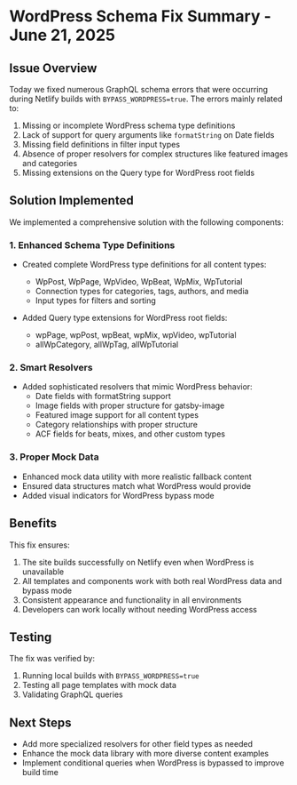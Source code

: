 # WordPress Schema Fix Summary - June 21, 2025

## Issue Overview

Today we fixed numerous GraphQL schema errors that were occurring during Netlify builds with `BYPASS_WORDPRESS=true`. The errors mainly related to:

1. Missing or incomplete WordPress schema type definitions
2. Lack of support for query arguments like `formatString` on Date fields
3. Missing field definitions in filter input types
4. Absence of proper resolvers for complex structures like featured images and categories
5. Missing extensions on the Query type for WordPress root fields

## Solution Implemented

We implemented a comprehensive solution with the following components:

### 1. Enhanced Schema Type Definitions

- Created complete WordPress type definitions for all content types:
  - WpPost, WpPage, WpVideo, WpBeat, WpMix, WpTutorial
  - Connection types for categories, tags, authors, and media
  - Input types for filters and sorting

- Added Query type extensions for WordPress root fields:
  - wpPage, wpPost, wpBeat, wpMix, wpVideo, wpTutorial
  - allWpCategory, allWpTag, allWpTutorial

### 2. Smart Resolvers

- Added sophisticated resolvers that mimic WordPress behavior:
  - Date fields with formatString support
  - Image fields with proper structure for gatsby-image
  - Featured image support for all content types
  - Category relationships with proper structure
  - ACF fields for beats, mixes, and other custom types

### 3. Proper Mock Data

- Enhanced mock data utility with more realistic fallback content
- Ensured data structures match what WordPress would provide
- Added visual indicators for WordPress bypass mode

## Benefits

This fix ensures:

1. The site builds successfully on Netlify even when WordPress is unavailable
2. All templates and components work with both real WordPress data and bypass mode
3. Consistent appearance and functionality in all environments
4. Developers can work locally without needing WordPress access

## Testing

The fix was verified by:
1. Running local builds with `BYPASS_WORDPRESS=true`
2. Testing all page templates with mock data
3. Validating GraphQL queries

## Next Steps

- Add more specialized resolvers for other field types as needed
- Enhance the mock data library with more diverse content examples
- Implement conditional queries when WordPress is bypassed to improve build time
